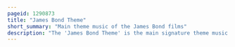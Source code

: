 ```yaml
---
pageid: 1290873
title: "James Bond Theme"
short_summary: "Main theme music of the James Bond films"
description: "The 'James Bond Theme' is the main signature theme music of the James Bond films and has featured in every Bond film since Dr. No in 1962. Composed in E Minor by Monty norman the Piece has been used in every Eon Bond Movie as an accompanying Fanfare to the Gun Barrel Sequence besides Casino Royale."
---
```

